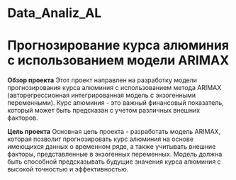 # Data_Analiz_AL
# Прогнозирование курса алюминия с использованием модели ARIMAX

**Обзор проекта**
Этот проект направлен на разработку модели прогнозирования курса алюминия с использованием метода ARIMAX (авторегрессионная интегрированная модель с экзогенными переменными). Курс алюминия - это важный финансовый показатель, который может быть предсказан с учетом различных внешних факторов.

 **Цель проекта**
Основная цель проекта - разработать модель ARIMAX, которая позволит прогнозировать курс алюминия на основе имеющихся данных о временном ряде, а также учитывать внешние факторы, представленные в экзогенных переменных. Модель должна быть способной предсказывать будущие значения курса алюминия с высокой точностью и эффективностью.
